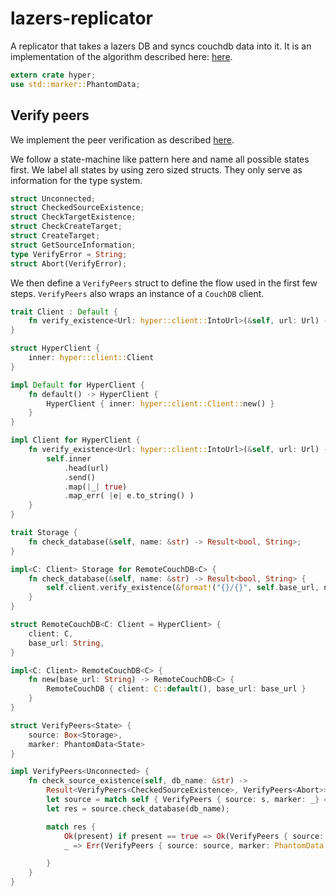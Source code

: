 # lazers-replicator

A replicator that takes a lazers DB and syncs couchdb data into it. It is an implementation of the algorithm described here: [here](http://docs.couchdb.org/en/1.6.1/replication/protocol.html#replication-protocol-algorithm).

```rust
extern crate hyper;
use std::marker::PhantomData;
```

## Verify peers

We implement the peer verification as described [here](http://docs.couchdb.org/en/1.6.1/replication/protocol.html#verify-peers).

We follow a state-machine like pattern here and name all possible states first. We label all states by using zero sized structs. They only serve as information for the type system.

```rust
struct Unconnected;
struct CheckedSourceExistence;
struct CheckTargetExistence;
struct CheckCreateTarget;
struct CreateTarget;
struct GetSourceInformation;
type VerifyError = String;
struct Abort(VerifyError);
```

We then define a `VerifyPeers` struct to define the flow used in the first few steps. `VerifyPeers` also wraps an instance of a `CouchDB` client.

```rust
trait Client : Default {
    fn verify_existence<Url: hyper::client::IntoUrl>(&self, url: Url) -> Result<bool, String>;
}

struct HyperClient {
    inner: hyper::client::Client
}

impl Default for HyperClient {
    fn default() -> HyperClient {
        HyperClient { inner: hyper::client::Client::new() }
    }
}

impl Client for HyperClient {
    fn verify_existence<Url: hyper::client::IntoUrl>(&self, url: Url) -> Result<bool, String> {
        self.inner
            .head(url)
            .send()
            .map(|_| true)
            .map_err( |e| e.to_string() )
    }
}

trait Storage {
    fn check_database(&self, name: &str) -> Result<bool, String>;
}

impl<C: Client> Storage for RemoteCouchDB<C> {
    fn check_database(&self, name: &str) -> Result<bool, String> {
        self.client.verify_existence(&format!("{}/{}", self.base_url, name))
    }
}

struct RemoteCouchDB<C: Client = HyperClient> {
    client: C,
    base_url: String,
}

impl<C: Client> RemoteCouchDB<C> {
    fn new(base_url: String) -> RemoteCouchDB<C> {
        RemoteCouchDB { client: C::default(), base_url: base_url }
    }
}

struct VerifyPeers<State> {
    source: Box<Storage>,
    marker: PhantomData<State>
}

impl VerifyPeers<Unconnected> {
    fn check_source_existence(self, db_name: &str) ->
        Result<VerifyPeers<CheckedSourceExistence>, VerifyPeers<Abort>> {
        let source = match self { VerifyPeers { source: s, marker: _} => s };
        let res = source.check_database(db_name);

        match res {
            Ok(present) if present == true => Ok(VerifyPeers { source: source, marker: PhantomData::<CheckedSourceExistence> }),
            _ => Err(VerifyPeers { source: source, marker: PhantomData::<Abort> })

        }
    }
}
```
